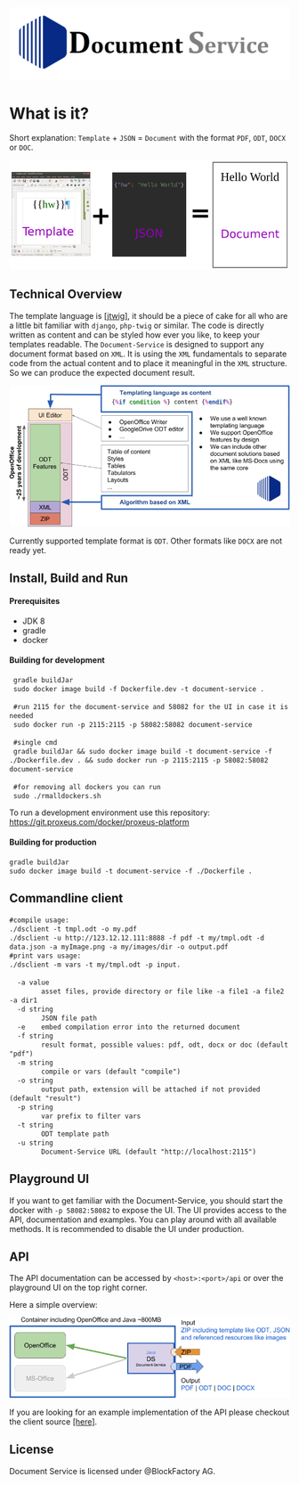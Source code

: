 ![](doc/logo.png)

# What is it?
Short explanation:
`Template` + `JSON` = `Document` with the format `PDF`, `ODT`, `DOCX` or `DOC`.

![](doc/what_is_it.png)

## Technical Overview
The template language is [[jtwig]](https://github.com/jtwig/jtwig-core), it should be a piece of cake for all who are a little bit familiar with `django`, `php-twig` or similar.
The code is directly written as content and can be styled how ever you like, to keep your templates readable.
The `Document-Service` is designed to support any document format based on `XML`. It is using the `XML` fundamentals to separate code from the actual content and to place it meaningful in the `XML` structure. So we can produce the expected document result.

![](doc/Concept_Architecture_Doc.png)

Currently supported template format is `ODT`. Other formats like `DOCX` are not ready yet.

## Install, Build and Run
#### Prerequisites
+ JDK 8
+ gradle
+ docker

#### Building for development
```
 gradle buildJar
 sudo docker image build -f Dockerfile.dev -t document-service .
 
 #run 2115 for the document-service and 58082 for the UI in case it is needed
 sudo docker run -p 2115:2115 -p 58082:58082 document-service
 
 #single cmd
 gradle buildJar && sudo docker image build -t document-service -f ./Dockerfile.dev . && sudo docker run -p 2115:2115 -p 58082:58082 document-service

 #for removing all dockers you can run
 sudo ./rmalldockers.sh
```
To run a development environment use this repository: https://git.proxeus.com/docker/proxeus-platform

#### Building for production
```
gradle buildJar
sudo docker image build -t document-service -f ./Dockerfile .
```

## Commandline client
```
#compile usage:
./dsclient -t tmpl.odt -o my.pdf
./dsclient -u http://123.12.12.111:8888 -f pdf -t my/tmpl.odt -d data.json -a myImage.png -a my/images/dir -o output.pdf 
#print vars usage:
./dsclient -m vars -t my/tmpl.odt -p input.

  -a value
        asset files, provide directory or file like -a file1 -a file2 -a dir1
  -d string
        JSON file path
  -e    embed compilation error into the returned document
  -f string
        result format, possible values: pdf, odt, docx or doc (default "pdf")
  -m string
        compile or vars (default "compile")
  -o string
        output path, extension will be attached if not provided (default "result")
  -p string
        var prefix to filter vars
  -t string
        ODT template path
  -u string
        Document-Service URL (default "http://localhost:2115")

```

## Playground UI
If you want to get familiar with the Document-Service, you should start the docker with `-p 58082:58082` to expose the UI.
The UI provides access to the API, documentation and examples. You can play around with all available methods.
It is recommended to disable the UI under production.

## API
The API documentation can be accessed by `<host>:<port>/api` or over the playground UI on the top right corner.

Here a simple overview:

![](doc/Concept_Architecture.png)

If you are looking for an example implementation of the API please checkout the client source [[here]](client/document_service_client.go).

## License

Document Service is licensed under @BlockFactory AG.
